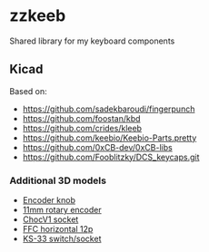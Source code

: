 # zzkeeb

Shared library for my keyboard components

## Kicad

Based on:

- https://github.com/sadekbaroudi/fingerpunch
- https://github.com/foostan/kbd
- https://github.com/crides/kleeb
- https://github.com/keebio/Keebio-Parts.pretty
- https://github.com/0xCB-dev/0xCB-libs
- https://github.com/Fooblitzky/DCS_keycaps.git

### Additional 3D models

- [Encoder knob](https://grabcad.com/library/knob-85)
- [11mm rotary encoder](https://grabcad.com/library/11mm-metal-shaft-rotary-encoders-tht-vertical-w-push-on-switch-1)
- [ChocV1 socket](https://grabcad.com/library/kailh-1350-socket-2)
- [FFC horizontal 12p](https://grabcad.com/library/fpc-ffc-1)
- [KS-33 switch/socket](https://github.com/DeltaWhy/ols)
